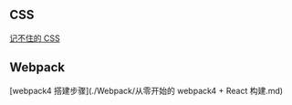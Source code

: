 ## CSS

[记不住的 CSS](./CSS/记不住的CSS.md)

## Webpack

[webpack4 搭建步骤](./Webpack/从零开始的 webpack4 + React 构建.md)
